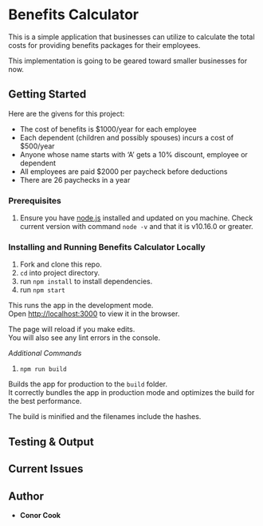 # Benefits Calculator

This is a simple application that businesses can utilize to calculate the total costs for providing benefits packages for their employees.

This implementation is going to be geared toward smaller businesses for now. 

## Getting Started

Here are the givens for this project:
* The cost of benefits is $1000/year for each employee
* Each dependent (children and possibly spouses) incurs a cost of
$500/year
* Anyone whose name starts with ‘A’ gets a 10% discount, employee or
dependent
* All employees are paid $2000 per paycheck before deductions
* There are 26 paychecks in a year


### Prerequisites

1. Ensure you have [node.js](https://nodejs.org/en/) installed and updated on you machine.  Check current version with command `node -v` and that it is v10.16.0 or greater.


### Installing and Running Benefits Calculator Locally

1.  Fork and clone this repo.
2. `cd` into project directory.
3. run `npm install` to install dependencies.
4. run `npm start`

This runs the app in the development mode.<br>
Open [http://localhost:3000](http://localhost:3000) to view it in the browser.

The page will reload if you make edits.<br>
You will also see any lint errors in the console.

*Additional Commands*

1. `npm run build`

Builds the app for production to the `build` folder.<br>
It correctly bundles the app in production mode and optimizes the build for the best performance.

The build is minified and the filenames include the hashes.


## Testing & Output




## Current Issues  



## Author

* **Conor Cook**
